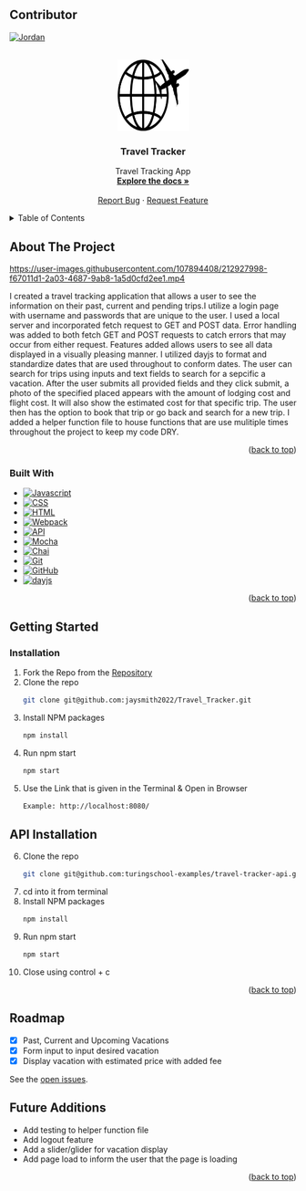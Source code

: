 <a name="readme-top"></a>

## Contributor

 [![Jordan][jordan-badge]][jordan-url]

<br />
<div align="center">
  <a href="https://github.com/jaysmith2022/Travel_Tracker">
    <img src="src/images/travel-logo.png" alt="Logo" width="125px" height="125px">
  </a>

<h3 align="center">Travel Tracker</h3>

  <p align="center">
    Travel Tracking App
    <br />
    <a href="https://github.com/jaysmith2022/Travel_Tracker"><strong>Explore the docs »</strong></a>
    <br />
    <br />
    <a href="https://github.com/jaysmith2022/Travel_Tracker/issues">Report Bug</a>
    ·
    <a href="https://github.com/jaysmith2022/Travel_Tracker/issues">Request Feature</a>
  </p>
</div>

<details>
  <summary>Table of Contents</summary>
  <ol>
    <li>
      <a href="#about-the-project">About The Project</a>
      <ul>
        <li><a href="#built-with">Built With</a></li>
      </ul>
    </li>
    <li>
      <a href="#getting-started">Getting Started</a>
      <ul>
        <li><a href="#installation">Installation</a></li>
      </ul>
    </li>
    <li><a href="#roadmap">Roadmap</a></li>
  </ol>
</details>

## About The Project







https://user-images.githubusercontent.com/107894408/212927998-f67011d1-2a03-4687-9ab8-1a5d0cfd2ee1.mp4







  I created a travel tracking application that allows a user to see the information on their past, current and pending trips.I utilize a login page with username and passwords that are unique to the user. I used a local server and incorporated fetch request to GET and POST data. Error handling was added to both fetch GET and POST requests to catch errors that may occur from either request. Features added allows users to see all data displayed in a visually pleasing manner. I utilized dayjs to format and standardize dates that are used throughout to conform dates. The user can search for trips using inputs and text fields to search for a sepcific a vacation. After the user submits all provided fields and they click submit, a photo of the specified placed appears with the amount of lodging cost and flight cost. It will also show the estimated cost for that specific trip. The user then has the option to book that trip or go back and search for a new trip. I added a helper function file to house functions that are use mulitiple times throughout the project to keep my code DRY. 



<p align="right">(<a href="#readme-top">back to top</a>)</p>

### Built With

- [![Javascript][javascript.js]][javascript-url]
- [![CSS][css]][css-url]
- [![HTML][html]][html-url]
- [![Webpack][webpack]][webpack-url]
- [![API][api]][api-url]
- [![Mocha][mocha]][mocha-url]
- [![Chai][chai]][chai-url]
- [![Git][git]][git-url]
- [![GitHub][github]][github-url]
- [![dayjs][dayjs]][dayjs-url]

<p align="right">(<a href="#readme-top">back to top</a>)</p>

## Getting Started

### Installation

1. Fork the Repo from the [Repository](https://github.com/jaysmith2022/Travel_Tracker)
2. Clone the repo
   ```sh
   git clone git@github.com:jaysmith2022/Travel_Tracker.git
   ```
3. Install NPM packages
   ```sh
   npm install
   ```
4. Run npm start
   ```sh
   npm start
   ```
5. Use the Link that is given in the Terminal & Open in Browser
   ```sh
   Example: http://localhost:8080/
   ```
   
## API Installation

6. Clone the repo
      ```sh
   git clone git@github.com:turingschool-examples/travel-tracker-api.git
   ```
7. cd into it from terminal
8. Install NPM packages
   ```sh
   npm install
   ```
9. Run npm start
   ```sh
   npm start
   ```
10. Close using control + c

<p align="right">(<a href="#readme-top">back to top</a>)</p>

<!-- ROADMAP -->

## Roadmap

- [x] Past, Current and Upcoming Vacations
- [x] Form input to input desired vacation
- [x] Display vacation with estimated price with added fee

See the [open issues](https://github.com/jaysmith2022/Travel_Tracker).

## Future Additions

- Add testing to helper function file
- Add logout feature
- Add a slider/glider for vacation display
- Add page load to inform the user that the page is loading

<p align="right">(<a href="#readme-top">back to top</a>)</p>


[jordan-badge]: https://img.shields.io/badge/-Jordan%20Smith-lightgrey
[jordan-url]: https://github.com/jaysmith2022
[mocha]: https://img.shields.io/badge/Mocha-FF2D20?style=for-the-badge&logo=mocha&logoColor=white
[mocha-url]: https://mochajs.org/
[chai]: https://img.shields.io/badge/Chai-20232A?style=for-the-badge&logo=chai&logoColor=61DAFB
[chai-url]: https://www.chaijs.com/
[webpack]: https://img.shields.io/badge/Webpack-563D7C?style=for-the-badge&logo=webpack&logoColor=white
[webpack-url]: https://webpack.js.org/
[dayjs]: https://img.shields.io/badge/-dayjs-fb6052?style=for-the-badge
[dayjs-url]: https://www.npmjs.com/package/dayjs
[css]: https://img.shields.io/badge/CSS-000000?style=for-the-badge&logo=css&logoColor=white
[css-url]: https://www.w3.org/Style/CSS/Overview.en.html
[html]: https://img.shields.io/badge/HTML-4A4A55?style=for-the-badge&logo=HTML&logoColor=FF3E00
[html-url]: https://www.w3schools.com/howto/howto_make_a_website.asp
[javascript.js]: https://img.shields.io/badge/JavaScript-0769AD?style=for-the-badge&logo=javascript&logoColor=white
[javascript-url]: https://www.javascript.com/
[api]: https://img.shields.io/badge/API-15EA75?style=for-the-badge&logo=HTML&logoColor=FF3E00
[api-url]: https://www.w3schools.com/js/js_api_intro.asp
[github]: https://img.shields.io/badge/GitHub-22043C?style=for-the-badge&logo=github&logoColor=FF3E00
[github-url]: https://github.com/
[git]: https://img.shields.io/badge/Git-2E0305?style=for-the-badge&logo=git&logoColor=FF3E00
[git-url]: https://git-scm.com/
